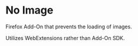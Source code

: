 # No Image

Firefox Add-On that prevents the loading of images.

Utilizes WebExtensions rather than Add-On SDK.
